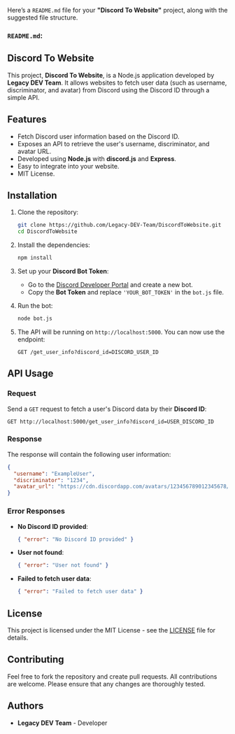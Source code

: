 Here’s a `README.md` file for your **"Discord To Website"** project, along with the suggested file structure.

### `README.md`:

## Discord To Website

This project, **Discord To Website**, is a Node.js application developed by **Legacy DEV Team**. It allows websites to fetch user data (such as username, discriminator, and avatar) from Discord using the Discord ID through a simple API.

## Features
- Fetch Discord user information based on the Discord ID.
- Exposes an API to retrieve the user's username, discriminator, and avatar URL.
- Developed using **Node.js** with **discord.js** and **Express**.
- Easy to integrate into your website.
- MIT License.

## Installation

1. Clone the repository:

    ```bash
    git clone https://github.com/Legacy-DEV-Team/DiscordToWebsite.git
    cd DiscordToWebsite
    ```

2. Install the dependencies:

    ```bash
    npm install
    ```

3. Set up your **Discord Bot Token**:
   - Go to the [Discord Developer Portal](https://discord.com/developers/applications) and create a new bot.
   - Copy the **Bot Token** and replace `'YOUR_BOT_TOKEN'` in the `bot.js` file.

4. Run the bot:

    ```bash
    node bot.js
    ```

5. The API will be running on `http://localhost:5000`. You can now use the endpoint:

    ```
    GET /get_user_info?discord_id=DISCORD_USER_ID
    ```

## API Usage

### Request

Send a `GET` request to fetch a user's Discord data by their **Discord ID**:

```
GET http://localhost:5000/get_user_info?discord_id=USER_DISCORD_ID
```

### Response

The response will contain the following user information:

```json
{
  "username": "ExampleUser",
  "discriminator": "1234",
  "avatar_url": "https://cdn.discordapp.com/avatars/123456789012345678/a_123456789abcdef123456789abcdef12.png"
}
```

### Error Responses

- **No Discord ID provided**:
  ```json
  { "error": "No Discord ID provided" }
  ```

- **User not found**:
  ```json
  { "error": "User not found" }
  ```

- **Failed to fetch user data**:
  ```json
  { "error": "Failed to fetch user data" }
  ```

## License

This project is licensed under the MIT License - see the [LICENSE](LICENSE) file for details.

## Contributing

Feel free to fork the repository and create pull requests. All contributions are welcome. Please ensure that any changes are thoroughly tested.

## Authors

- **Legacy DEV Team** - Developer